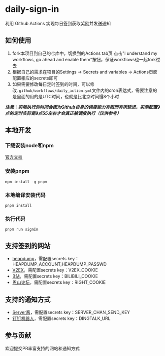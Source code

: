 # daily-sign-in

利用 Github Actions 实现每日签到获取奖励并发送通知

## 如何使用

1. fork本项目到自己的仓库中，切换到的Actions tab页 点击"I understand my workflows, go ahead and enable them"按钮，保证workflows也一起fork过去
2. 根据自己的需求在项目的Settings -> Secrets and variables -> Actions页面配置相应的secrets即可
3. 如果需要修改每日定时签到的时间，可以修改`.github/workflows/daily_action.yml`文件内的cron表达式，需要注意的是里面的用的是UTC时间，也就是比北京时间慢8个小时

_**注意：实际执行的时间会因为Github自身的调度能力有限而有所延迟，实测配置9点的定时实际是9点55左右才会真正被调度执行（仅供参考）**_

## 本地开发

### 下载安装node和npm
[官方文档](https://nodejs.cn/npm/cli/v8/configuring-npm/install/)

### 安装pnpm
```
npm install -g pnpm
```

### 本地编译安装代码
```
pnpm install
```

### 执行代码
```
pnpm run signIn
```

## 支持签到的网站

- [heapdump](https://heapdump.cn/)，需配置secrets key：HEAPDUMP_ACCOUNT,HEAPDUMP_PASSWD
- [V2EX](https://www.v2ex.com/)，需配置secrets key：V2EX_COOKIE
- [B站](https://www.bilibili.com/)，需配置secrets key：BILIBILI_COOKIE
- [恩山论坛](https://www.right.com.cn/)，需配置secrets key：RIGHT_COOKIE

## 支持的通知方式

- [Server酱](https://sct.ftqq.com/)，需配置secrets key：SERVER_CHAN_SEND_KEY
- [钉钉机器人](https://open.dingtalk.com/document/orgapp/robot-overview)，需配置secrets key：DINGTALK_URL

## 参与贡献

欢迎提交PR丰富支持的网站和通知方式
